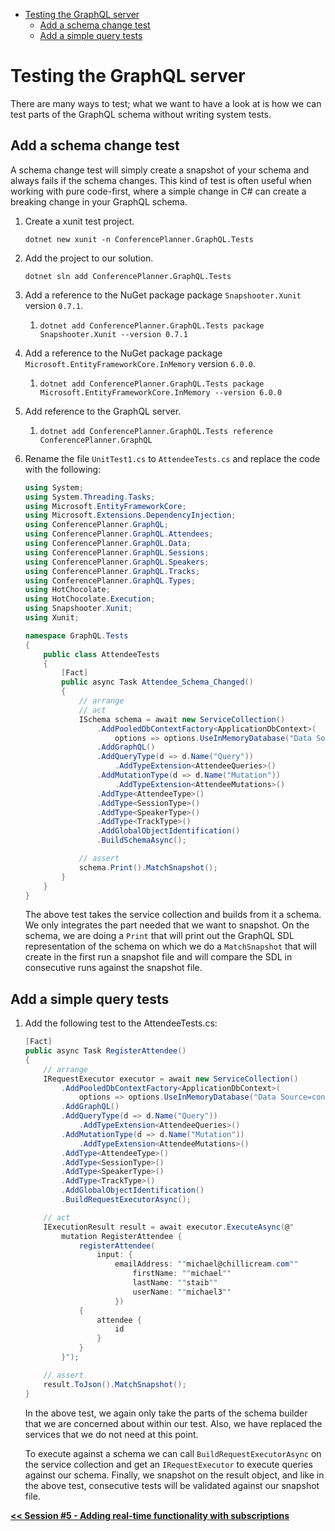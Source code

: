 - [Testing the GraphQL server](#testing-the-graphql-server)
  - [Add a schema change test](#add-a-schema-change-test)
  - [Add a simple query tests](#add-a-simple-query-tests)

# Testing the GraphQL server

There are many ways to test; what we want to have a look at is how we can test parts of the GraphQL schema without writing system tests.

## Add a schema change test

A schema change test will simply create a snapshot of your schema and always fails if the schema changes. This kind of test is often useful when working with pure code-first, where a simple change in C# can create a breaking change in your GraphQL schema.

1. Create a xunit test project.

   ```console
   dotnet new xunit -n ConferencePlanner.GraphQL.Tests
   ```

1. Add the project to our solution.

   ```console
   dotnet sln add ConferencePlanner.GraphQL.Tests
   ```

1. Add a reference to the NuGet package package `Snapshooter.Xunit` version `0.7.1`.

   1. `dotnet add ConferencePlanner.GraphQL.Tests package Snapshooter.Xunit --version 0.7.1`

1. Add a reference to the NuGet package package `Microsoft.EntityFrameworkCore.InMemory` version `6.0.0`.

   1. `dotnet add ConferencePlanner.GraphQL.Tests package Microsoft.EntityFrameworkCore.InMemory --version 6.0.0`

1. Add reference to the GraphQL server.

   1. `dotnet add ConferencePlanner.GraphQL.Tests reference ConferencePlanner.GraphQL`

1. Rename the file `UnitTest1.cs` to `AttendeeTests.cs` and replace the code with the following:

   ```csharp
   using System;
   using System.Threading.Tasks;
   using Microsoft.EntityFrameworkCore;
   using Microsoft.Extensions.DependencyInjection;
   using ConferencePlanner.GraphQL;
   using ConferencePlanner.GraphQL.Attendees;
   using ConferencePlanner.GraphQL.Data;
   using ConferencePlanner.GraphQL.Sessions;
   using ConferencePlanner.GraphQL.Speakers;
   using ConferencePlanner.GraphQL.Tracks;
   using ConferencePlanner.GraphQL.Types;
   using HotChocolate;
   using HotChocolate.Execution;
   using Snapshooter.Xunit;
   using Xunit;

   namespace GraphQL.Tests
   {
       public class AttendeeTests
       {
           [Fact]
           public async Task Attendee_Schema_Changed()
           {
               // arrange
               // act
               ISchema schema = await new ServiceCollection()
                   .AddPooledDbContextFactory<ApplicationDbContext>(
                       options => options.UseInMemoryDatabase("Data Source=conferences.db"))
                   .AddGraphQL()
                   .AddQueryType(d => d.Name("Query"))
                       .AddTypeExtension<AttendeeQueries>()
                   .AddMutationType(d => d.Name("Mutation"))
                       .AddTypeExtension<AttendeeMutations>()
                   .AddType<AttendeeType>()
                   .AddType<SessionType>()
                   .AddType<SpeakerType>()
                   .AddType<TrackType>()
                   .AddGlobalObjectIdentification()
                   .BuildSchemaAsync();

               // assert
               schema.Print().MatchSnapshot();
           }
       }
   }
   ```

   The above test takes the service collection and builds from it a schema. We only integrates the part needed that we want to snapshot. On the schema, we are doing a `Print` that will print out the GraphQL SDL representation of the schema on which we do a `MatchSnapshot` that will create in the first run a snapshot file and will compare the SDL in consecutive runs against the snapshot file.

## Add a simple query tests

1. Add the following test to the AttendeeTests.cs:

   ```csharp
   [Fact]
   public async Task RegisterAttendee()
   {
       // arrange
       IRequestExecutor executor = await new ServiceCollection()
           .AddPooledDbContextFactory<ApplicationDbContext>(
               options => options.UseInMemoryDatabase("Data Source=conferences.db"))
           .AddGraphQL()
           .AddQueryType(d => d.Name("Query"))
               .AddTypeExtension<AttendeeQueries>()
           .AddMutationType(d => d.Name("Mutation"))
               .AddTypeExtension<AttendeeMutations>()
           .AddType<AttendeeType>()
           .AddType<SessionType>()
           .AddType<SpeakerType>()
           .AddType<TrackType>()
           .AddGlobalObjectIdentification()
           .BuildRequestExecutorAsync();

       // act
       IExecutionResult result = await executor.ExecuteAsync(@"
           mutation RegisterAttendee {
               registerAttendee(
                   input: {
                       emailAddress: ""michael@chillicream.com""
                           firstName: ""michael""
                           lastName: ""staib""
                           userName: ""michael3""
                       })
               {
                   attendee {
                       id
                   }
               }
           }");

       // assert
       result.ToJson().MatchSnapshot();
   }
   ```

   In the above test, we again only take the parts of the schema builder that we are concerned about within our test. Also, we have replaced the services that we do not need at this point.

   To execute against a schema we can call `BuildRequestExecutorAsync` on the service collection and get an `IRequestExecutor` to execute queries against our schema. Finally, we snapshot on the result object, and like in the above test, consecutive tests will be validated against our snapshot file.

[**<< Session #5 - Adding real-time functionality with subscriptions**](../05-subscriptions/README.md)
